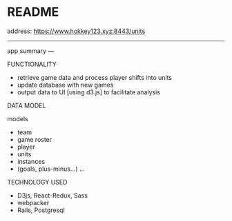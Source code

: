 # README

address: https://www.hokkey123.xyz:8443/units


---------------------
app summary ––


FUNCTIONALITY

* retrieve game data and process player shifts into units
* update database with new games
* output data to UI [using d3.js] to facilitate analysis


DATA MODEL

models
* team
* game roster
* player
* units
* instances
* (goals, plus-minus...)
...


TECHNOLOGY USED
* D3js, React-Redux, Sass
* webpacker
* Rails, Postgresql
